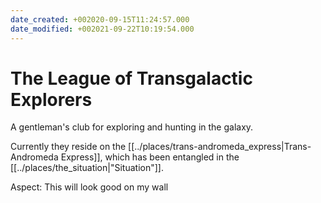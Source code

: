 ```yaml
---
date_created: +002020-09-15T11:24:57.000
date_modified: +002021-09-22T10:19:54.000
---
```


# The League of Transgalactic Explorers

A gentleman's club for exploring and hunting in the galaxy.

Currently they reside on the [[../places/trans-andromeda_express|Trans-Andromeda Express]], which has been entangled in the [[../places/the_situation|"Situation"]].

Aspect: This will look good on my wall
